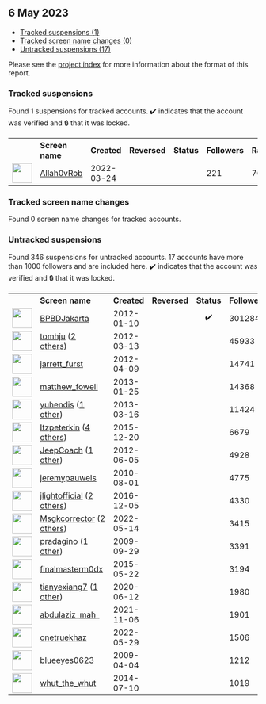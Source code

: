 ##  6 May 2023

* [Tracked suspensions (1)](#tracked-suspensions)
* [Tracked screen name changes (0)](#tracked-screen-name-changes)
* [Untracked suspensions (17)](#untracked-suspensions)

Please see the [project index](https://github.com/travisbrown/twitter-watch) for more information about the format of this report.

### Tracked suspensions

Found 1 suspensions for tracked accounts.
  ✔️ indicates that the account was verified and 🔒 that it was locked.

<table>
    <tr>
        <th></th>
        <th align="left">Screen name</th>
        <th align="left">Created</th>
        <th align="left">Reversed</th>
        <th align="left">Status</th>
        <th align="left">Followers</th>
        <th align="left">Ranking</th></tr>
    </tr>
        <tr>
            <td><a href="https://twitter.com/intent/user?user_id=1507101952525713409">
                <img src="https://pbs.twimg.com/profile_images/1577012020901285892/jqOxLcSw_normal.jpg" width="40px" height="40px" align="center"/></a>
            </td>
            <td>
                <a href="https://twitter.com/Allah0vRob">Allah0vRob</a></td>
            <td>2022-03-24</td>
            <td></td>
            <td align="center"></td>
            <td>221</td>
            <td>76566</td>
        </tr></table>

### Tracked screen name changes

Found 0 screen name changes for tracked accounts.

### Untracked suspensions

Found 346 suspensions for untracked accounts.
17 accounts have more than 1000 followers and are included here.
  ✔️ indicates that the account was verified and 🔒 that it was locked.

<table>
    <tr>
        <th></th>
        <th align="left">Screen name</th>
        <th align="left">Created</th>
        <th align="left">Reversed</th>
        <th align="left">Status</th>
        <th align="left">Followers</th>
    </tr>
        <tr>
            <td><a href="https://twitter.com/intent/user?user_id=460021303">
                <img src="https://pbs.twimg.com/profile_images/1466609821768040449/Jf2TURWb_normal.jpg" width="40px" height="40px" align="center"/></a>
            </td>
            <td>
                <a href="https://twitter.com/BPBDJakarta">BPBDJakarta</a></td>
            <td>2012-01-10</td>
            <td></td>
            <td align="center">✔️</td>
            <td>301284</td>
        </tr>
        <tr>
            <td><a href="https://twitter.com/intent/user?user_id=523763888">
                <img src="https://pbs.twimg.com/profile_images/1562783029491367936/URa604Oi_normal.jpg" width="40px" height="40px" align="center"/></a>
            </td>
            <td>
                <a href="https://twitter.com/tomhju">tomhju</a>&nbsp;(<a href="https://api.memory.lol/v1/tw/id/523763888">2 others</a>)&nbsp;</td>
            <td>2012-03-13</td>
            <td></td>
            <td align="center"></td>
            <td>45933</td>
        </tr>
        <tr>
            <td><a href="https://twitter.com/intent/user?user_id=548845715">
                <img src="https://pbs.twimg.com/profile_images/1189784271852113923/_BGkXL_T_normal.jpg" width="40px" height="40px" align="center"/></a>
            </td>
            <td>
                <a href="https://twitter.com/jarrett_furst">jarrett_furst</a></td>
            <td>2012-04-09</td>
            <td></td>
            <td align="center"></td>
            <td>14741</td>
        </tr>
        <tr>
            <td><a href="https://twitter.com/intent/user?user_id=1120299122">
                <img src="https://pbs.twimg.com/profile_images/698078761531609088/msy0WSac_normal.jpg" width="40px" height="40px" align="center"/></a>
            </td>
            <td>
                <a href="https://twitter.com/matthew_fowell">matthew_fowell</a></td>
            <td>2013-01-25</td>
            <td></td>
            <td align="center"></td>
            <td>14368</td>
        </tr>
        <tr>
            <td><a href="https://twitter.com/intent/user?user_id=1273369188">
                <img src="https://pbs.twimg.com/profile_images/1270004964505632768/qRgug941_normal.jpg" width="40px" height="40px" align="center"/></a>
            </td>
            <td>
                <a href="https://twitter.com/yuhendis">yuhendis</a>&nbsp;(<a href="https://api.memory.lol/v1/tw/id/1273369188">1 other</a>)&nbsp;</td>
            <td>2013-03-16</td>
            <td></td>
            <td align="center"></td>
            <td>11424</td>
        </tr>
        <tr>
            <td><a href="https://twitter.com/intent/user?user_id=4547799682">
                <img src="https://pbs.twimg.com/profile_images/1191641098558615552/Jc9EcXkC_normal.jpg" width="40px" height="40px" align="center"/></a>
            </td>
            <td>
                <a href="https://twitter.com/Itzpeterkin">Itzpeterkin</a>&nbsp;(<a href="https://api.memory.lol/v1/tw/id/4547799682">4 others</a>)&nbsp;</td>
            <td>2015-12-20</td>
            <td></td>
            <td align="center"></td>
            <td>6679</td>
        </tr>
        <tr>
            <td><a href="https://twitter.com/intent/user?user_id=599760213">
                <img src="https://pbs.twimg.com/profile_images/927753737019543552/DtK6gfkF_normal.jpg" width="40px" height="40px" align="center"/></a>
            </td>
            <td>
                <a href="https://twitter.com/JeepCoach">JeepCoach</a>&nbsp;(<a href="https://api.memory.lol/v1/tw/id/599760213">1 other</a>)&nbsp;</td>
            <td>2012-06-05</td>
            <td></td>
            <td align="center"></td>
            <td>4928</td>
        </tr>
        <tr>
            <td><a href="https://twitter.com/intent/user?user_id=173526404">
                <img src="https://pbs.twimg.com/profile_images/567502795020832768/qq5aZU2i_normal.png" width="40px" height="40px" align="center"/></a>
            </td>
            <td>
                <a href="https://twitter.com/jeremypauwels">jeremypauwels</a></td>
            <td>2010-08-01</td>
            <td></td>
            <td align="center"></td>
            <td>4775</td>
        </tr>
        <tr>
            <td><a href="https://twitter.com/intent/user?user_id=805595017989459968">
                <img src="https://pbs.twimg.com/profile_images/1060001961733382144/VpZF0aKn_normal.jpg" width="40px" height="40px" align="center"/></a>
            </td>
            <td>
                <a href="https://twitter.com/jlightofficial">jlightofficial</a>&nbsp;(<a href="https://api.memory.lol/v1/tw/id/805595017989459968">2 others</a>)&nbsp;</td>
            <td>2016-12-05</td>
            <td></td>
            <td align="center"></td>
            <td>4330</td>
        </tr>
        <tr>
            <td><a href="https://twitter.com/intent/user?user_id=1525324414685962246">
                <img src="https://pbs.twimg.com/profile_images/1587254921035976705/4zzGskdf_normal.jpg" width="40px" height="40px" align="center"/></a>
            </td>
            <td>
                <a href="https://twitter.com/Msgkcorrector">Msgkcorrector</a>&nbsp;(<a href="https://api.memory.lol/v1/tw/id/1525324414685962246">2 others</a>)&nbsp;</td>
            <td>2022-05-14</td>
            <td></td>
            <td align="center"></td>
            <td>3415</td>
        </tr>
        <tr>
            <td><a href="https://twitter.com/intent/user?user_id=78404944">
                <img src="https://pbs.twimg.com/profile_images/1587869943546392576/90EyqWC3_normal.jpg" width="40px" height="40px" align="center"/></a>
            </td>
            <td>
                <a href="https://twitter.com/pradagino">pradagino</a>&nbsp;(<a href="https://api.memory.lol/v1/tw/id/78404944">1 other</a>)&nbsp;</td>
            <td>2009-09-29</td>
            <td></td>
            <td align="center"></td>
            <td>3391</td>
        </tr>
        <tr>
            <td><a href="https://twitter.com/intent/user?user_id=3293904707">
                <img src="https://pbs.twimg.com/profile_images/1480884518634598403/oh-urLZg_normal.jpg" width="40px" height="40px" align="center"/></a>
            </td>
            <td>
                <a href="https://twitter.com/finalmasterm0dx">finalmasterm0dx</a></td>
            <td>2015-05-22</td>
            <td></td>
            <td align="center"></td>
            <td>3194</td>
        </tr>
        <tr>
            <td><a href="https://twitter.com/intent/user?user_id=1271389689291788288">
                <img src="https://pbs.twimg.com/profile_images/1596993918867951616/ipLTAkHK_normal.jpg" width="40px" height="40px" align="center"/></a>
            </td>
            <td>
                <a href="https://twitter.com/tianyexiang7">tianyexiang7</a>&nbsp;(<a href="https://api.memory.lol/v1/tw/id/1271389689291788288">1 other</a>)&nbsp;</td>
            <td>2020-06-12</td>
            <td></td>
            <td align="center"></td>
            <td>1980</td>
        </tr>
        <tr>
            <td><a href="https://twitter.com/intent/user?user_id=1457084675990687746">
                <img src="https://pbs.twimg.com/profile_images/1484853989409759236/_vOsSHr6_normal.jpg" width="40px" height="40px" align="center"/></a>
            </td>
            <td>
                <a href="https://twitter.com/abdulaziz_mah_">abdulaziz_mah_</a></td>
            <td>2021-11-06</td>
            <td></td>
            <td align="center"></td>
            <td>1901</td>
        </tr>
        <tr>
            <td><a href="https://twitter.com/intent/user?user_id=1531013668690853889">
                <img src="https://pbs.twimg.com/profile_images/1539838604905783296/9XXfsch0_normal.jpg" width="40px" height="40px" align="center"/></a>
            </td>
            <td>
                <a href="https://twitter.com/onetruekhaz">onetruekhaz</a></td>
            <td>2022-05-29</td>
            <td></td>
            <td align="center"></td>
            <td>1506</td>
        </tr>
        <tr>
            <td><a href="https://twitter.com/intent/user?user_id=28886721">
                <img src="https://pbs.twimg.com/profile_images/927345150430470144/e0Ul7_Ey_normal.jpg" width="40px" height="40px" align="center"/></a>
            </td>
            <td>
                <a href="https://twitter.com/blueeyes0623">blueeyes0623</a></td>
            <td>2009-04-04</td>
            <td></td>
            <td align="center"></td>
            <td>1212</td>
        </tr>
        <tr>
            <td><a href="https://twitter.com/intent/user?user_id=2616160994">
                <img src="https://pbs.twimg.com/profile_images/1100812651922419712/hKheTyk3_normal.png" width="40px" height="40px" align="center"/></a>
            </td>
            <td>
                <a href="https://twitter.com/whut_the_whut">whut_the_whut</a></td>
            <td>2014-07-10</td>
            <td></td>
            <td align="center"></td>
            <td>1019</td>
        </tr></table>
